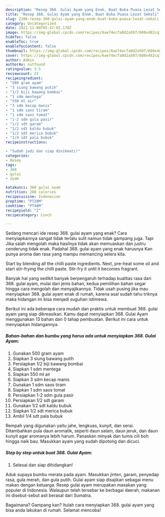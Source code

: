 ```yaml
---
description: "Resep 368. Gulai Ayam yang Enak, Buat Buka Puasa Lezat Sekali"
title: "Resep 368. Gulai Ayam yang Enak, Buat Buka Puasa Lezat Sekali"
slug: 2206-resep-368-gulai-ayam-yang-enak-buat-buka-puasa-lezat-sekali
category: Uncategorized
date: 2022-12-08T05:47:03.170Z
image: https://img-global.cpcdn.com/recipes/6ae74ecfa0d2a507/680x482cq70/368-gulai-ayam-foto-resep-utama.jpg
hideToc: false
enableToc: true
enableTocContent: false
thumbnail: https://img-global.cpcdn.com/recipes/6ae74ecfa0d2a507/680x482cq70/368-gulai-ayam-foto-resep-utama.jpg
cover: https://img-global.cpcdn.com/recipes/6ae74ecfa0d2a507/680x482cq70/368-gulai-ayam-foto-resep-utama.jpg
author: Admin
authorAv: notfound
ratingvalue: 3.5
reviewcount: 23
recipeingredient:
- "500 gram ayam"
- "3 siung bawang putih"
- "1/2 biji bawang bombai"
- "1 sdm mentega"
- "550 ml air"
- "3 sdm kecap manis"
- "1 sdm saos tiram"
- "1 sdm saos tomat"
- "1-2 sdm gula pasir"
- "1/2 sdt garam"
- "1/2 sdt kaldu bubuk"
- "1/2 sdt merica bubuk"
- "1/4 sdt pala bubuk"
recipeinstructions:

- "Sudah jadi dan siap dinikmati!"
categories:
- Resep
tags:
- 368
- gulai
- ayam

katakunci: 368 gulai ayam 
nutrition: 288 calories
recipecuisine: Indonesian
preptime: "PT20M"
cooktime: "PT48M"
recipeyield: "2"
recipecategory: Lunch

---
```



Sedang mencari ide resep 368. gulai ayam yang enak? Cara menyiapkannya sangat tidak terlalu sulit namun tidak gampang juga. Tapi Jika salah mengolah maka hasilnya tidak akan memuaskan dan justru cenderung tidak enak. Padahal 368. gulai ayam yang enak harusnya Kan punya aroma dan rasa yang mampu memancing selera kita.


Start by blending all the chilli paste ingredients. Next, pre-heat some oil and start stir-frying the chilli paste. Stir-fry it until it becomes fragrant.

Banyak hal yang sedikit banyak berpengaruh terhadap kualitas rasa dari 368. gulai ayam, mulai dari jenis bahan, kedua pemilihan bahan segar hingga cara mengolah dan menyajikannya. Tidak usah pusing jika mau menyiapkan 368. gulai ayam enak di rumah, karena asal sudah tahu triknya maka hidangan ini bisa menjadi suguhan istimewa.


Berikut ini ada beberapa cara mudah dan praktis untuk membuat 368. gulai ayam yang siap dikreasikan. Kamu dapat menyiapkan 368. Gulai Ayam menggunakan 13 bahan dan 0 tahap pembuatan. Berikut ini cara untuk menyiapkan hidangannya.

<!--inarticleads1-->

##### Bahan-bahan dan bumbu yang harus ada untuk menyiapkan 368. Gulai Ayam:

1. Gunakan 500 gram ayam
1. Siapkan 3 siung bawang putih
1. Persiapkan 1/2 biji bawang bombai
1. Siapkan 1 sdm mentega
1. Siapkan 550 ml air
1. Siapkan 3 sdm kecap manis
1. Gunakan 1 sdm saos tiram
1. Siapkan 1 sdm saos tomat
1. Persiapkan 1-2 sdm gula pasir
1. Persiapkan 1/2 sdt garam
1. Gunakan 1/2 sdt kaldu bubuk
1. Siapkan 1/2 sdt merica bubuk
1. Ambil 1/4 sdt pala bubuk


Rempah yang digunakan yaitu jahe, lengkuas, kunyit, dan serai. Ditambahkan pula daun aromatik, seperti daun salam, daun jeruk, dan daun kunyit agar aromanya lebih harum. Panaskan minyak dan tumis cili boh hingga naik bau. Masukkan ayam yang sudah dipotong dan dicuci. 

<!--inarticleads2-->

##### Step by step untuk buat 368. Gulai Ayam:


1. Selesai dan siap dihidangkan!

Aduk supaya bumbu merata pada ayam. Masukkan jinten, garam, penyedap rasa, gula merah, dan gula putih. Gulai ayam siap disajikan sebagai menu makan dengan keluarga. Resep gulai ayam merupakan masakan yang populer di Indonesia. Walaupun telah tersebar ke berbagai daerah, makanan ini disebut-sebut asli berasal dari Sumatra. 

Bagaimana? Gampang kan? Itulah cara menyiapkan 368. gulai ayam yang bisa anda lakukan di rumah. Selamat mencoba!
